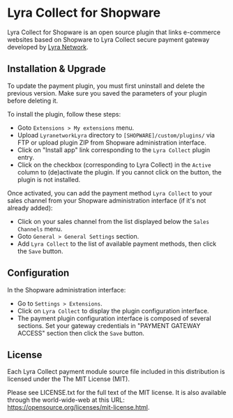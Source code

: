 # Lyra Collect for Shopware

Lyra Collect for Shopware is an open source plugin that links e-commerce websites based on Shopware to Lyra Collect secure payment gateway developed by [Lyra Network](https://www.lyra.com/).

## Installation & Upgrade

To update the payment plugin, you must first uninstall and delete the previous version. Make sure you saved the parameters of your plugin before deleting it.

To install the plugin, follow these steps:
- Goto `Extensions > My extensions` menu.
- Upload `LyranetworkLyra` directory to `[SHOPWARE]/custom/plugins/` via FTP or upload plugin ZIP from Shopware administration interface.
- Click on "Install app" link corresponding to the `Lyra Collect` plugin entry.
- Click on the checkbox (corresponding to Lyra Collect) in the `Active` column to (de)activate the plugin. If you cannot click on the button, the plugin is not installed.

Once activated, you can add the payment method `Lyra Collect` to your sales channel from your Shopware administration interface (if it's not already added):
- Click on your sales channel from the list displayed below the `Sales Channels` menu.
- Goto `General > General Settings` section.
- Add `Lyra Collect` to the list of available payment methods, then click the `Save` button.

## Configuration

In the Shopware administration interface:
- Go to `Settings > Extensions`.
- Click on `Lyra Collect` to display the plugin configuration interface.
- The payment plugin configuration interface is composed of several sections. Set your gateway credentials in "PAYMENT GATEWAY ACCESS" section then click the `Save` button.

## License

Each Lyra Collect payment module source file included in this distribution is licensed under the The MIT License (MIT).

Please see LICENSE.txt for the full text of the MIT license. It is also available through the world-wide-web at this URL: https://opensource.org/licenses/mit-license.html.